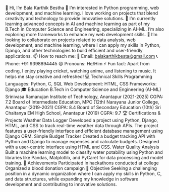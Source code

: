 👋 Hi, I’m Bala Karthik Bestha
👀 I’m interested in Python programming, web development, and machine learning. I love working on projects that blend creativity and technology to provide innovative solutions.
🌱 I’m currently learning advanced concepts in AI and machine learning as part of my B.Tech in Computer Science and Engineering, specializing in AI-ML. I’m also exploring more frameworks to enhance my web development skills.
💞️ I’m looking to collaborate on projects related to data analysis, web development, and machine learning, where I can apply my skills in Python, Django, and other technologies to build efficient and user-friendly applications.
📫 How to reach me:
📧 Email: balakarthikbesta@gmail.com
📞 Phone: +91 9398894445
😄 Pronouns: He/Him
⚡ Fun fact: Apart from coding, I enjoy playing cricket, watching anime, and listening to music. It helps me stay creative and refreshed!
💻 Technical Skills
Programming Languages: Python, C, SQL
Web Development: HTML, CSS
Frameworks: Django
🎓 Education
B.Tech in Computer Science and Engineering (AI-ML)
Srinivasa Ramanujan Institute of Technology, Anantapur (2021-2025)
CGPA: 7.2
Board of Intermediate Education, MPC (12th)
Narayana Junior College, Anantapur (2019-2021)
CGPA: 8.4
Board of Secondary Education (10th)
Sri Chaitanya EM High School, Anantapur (2019)
CGPA: 9.7
🏆 Certifications & Projects
Weather Data Logger
Developed a project using Python, Django, HTML, and CSS to track real-time weather data through APIs. The project features a user-friendly interface and efficient database management using Django ORM.
Simple Budget Tracker
Created a budget tracking API with Python and Django to manage expenses and calculate budgets. Designed with a user-centric interface using HTML and CSS.
Water Quality Analysis
Built a machine learning model to classify water potability using Python and libraries like Pandas, Matplotlib, and PyCaret for data processing and model training.
🏅 Achievements
Participated in hackathons conducted at college
Organized a blood donation campaign
🎯 Objective
Seeking a challenging position in a dynamic organization where I can apply my skills in Python, C, and data structures, while expanding my knowledge in software development and contributing to innovative solutions.

